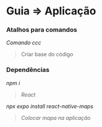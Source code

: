 # Guia => Aplicação
### Atalhos para comandos
*Comando ccc*
> Criar base do código

### Dependências
*npm i*
> *React*

*npx expo install react-native-maps*
> *Colocar mapa na aplicação*
